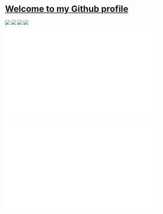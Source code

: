 # [Welcome to my Github profile](https://github.com/IlNevioIl)

![](https://komarev.com/ghpvc/?username=IlNevioIl) 
![](https://img.shields.io/discord/827846911666290698?color=blue&label=Discord) 
![](https://img.shields.io/youtube/channel/subscribers/UCXwEn5LqjeZhQZ4NSHY3p2Q?label=_bt&style=social) 
![](https://img.shields.io/youtube/channel/UC98pQ_0iCAJc5PK_SisRCmg?label=ForgeHax%2B&style=social) 

![](https://github.com/IlNevioIl/stats/blob/master/generated/overview.svg)
![](https://github.com/IlNevioIl/stats/blob/master/generated/languages.svg)

</a>
